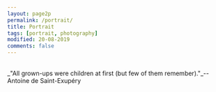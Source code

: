 ```yaml
---
layout: page2p
permalink: /portrait/
title: Portrait
tags: [portrait, photography]
modified: 20-08-2019
comments: false
---
```


[<i class="fa fa-arrow-left"></i>](https://ghattab.github.io/photos/)

<br/>
_"All grown-ups were children at first (but few of them remember)."_--Antoine de Saint-Exupéry
